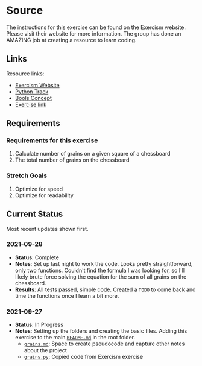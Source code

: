 # Source

The instructions for this exercise can be found on the Exercism website. Please visit their website for more information. The group has done an AMAZING job at creating a resource to learn coding.

## Links

Resource links:

- [Exercism Website](https://exercism.org/)
- [Python Track](https://exercism.org/tracks/python)
- [Bools Concept](https://exercism.org/tracks/python/concepts/basics)
- [Exercise link](https://exercism.org/tracks/python/exercises/grains)

## Requirements

### Requirements for this exercise

1. Calculate number of grains on a given square of a chessboard
2. The total number of grains on the chessboard

### Stretch Goals

1. Optimize for speed
2. Optimize for readability

## Current Status

Most recent updates shown first.

### 2021-09-28

- **Status**: Complete
- **Notes**: Set up last night to work the code. Looks pretty straightforward, only two functions. Couldn't find the formula I was looking for, so I'll likely brute force solving the equation for the sum of all grains on the chessboard.
- **Results**: All tests passed, simple code. Created a `TODO` to come back and time the functions once I learn a bit more.

### 2021-09-27

- **Status**: In Progress
- **Notes**: Setting up the folders and creating the basic files. Adding this exercise to the main [`README.md`](../README.md) in the root folder.
  - [`grains.md`](grains.md): Space to create pseudocode and capture other notes about the project
  - [`grains.py`](grains.py): Copied code from Exercism exercise
